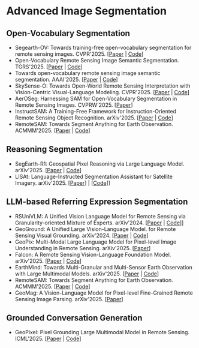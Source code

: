 # Advanced Image Segmentation

## Open-Vocabulary Segmentation

- Segearth-OV: Towards training-free open-vocabulary segmentation for remote sensing images. CVPR'2025. [[Paper](https://openaccess.thecvf.com/content/CVPR2025/html/Li_SegEarth-OV_Towards_Training-Free_Open-Vocabulary_Segmentation_for_Remote_Sensing_Images_CVPR_2025_paper.html) | [Code](https://github.com/likyoo/SegEarth-OV)]
- Open-Vocabulary Remote Sensing Image Semantic Segmentation. TGRS'2025. [[Paper](https://arxiv.org/abs/2409.07683) | [Code](https://github.com/caoql98/OVRS)]
- Towards open-vocabulary remote sensing image semantic segmentation. AAAI'2025. [[Paper](https://ojs.aaai.org/index.php/AAAI/article/view/33022) | [Code](https://github.com/yecy749/GSNet)]
- SkySense-O: Towards Open-World Remote Sensing Interpretation with Vision-Centric Visual-Language Modeling. CVPR'2025. [[Paper](https://openaccess.thecvf.com/content/CVPR2025/papers/Zhu_SkySense-O_Towards_Open-World_Remote_Sensing_Interpretation_with_Vision-Centric_Visual-Language_Modeling_CVPR_2025_paper.pdf) | [Code](https://github.com/zqcrafts/SkySense-O)]
- AerOSeg: Harnessing SAM for Open-Vocabulary Segmentation in Remote Sensing Images. CVPRW'2025. [[Paper](https://openaccess.thecvf.com/content/CVPR2025W/EarthVision/html/Dutta_AerOSeg_Harnessing_SAM_for_Open-Vocabulary_Segmentation_in_Remote_Sensing_Images_CVPRW_2025_paper.html)]
- InstructSAM: A Training-Free Framework for Instruction-Oriented Remote Sensing Object Recognition. arXiv'2025. [[Paper](https://arxiv.org/abs/2505.15818) | [Code](https://github.com/VoyagerXvoyagerx/InstructSAM)]
- RemoteSAM: Towards Segment Anything for Earth Observation. ACMMM'2025. [[Paper](https://arxiv.org/abs/2505.18022) | [Code](https://github.com/1e12Leon/RemoteSAM)]

## Reasoning Segmentation

- SegEarth-R1: Geospatial Pixel Reasoning via Large Language Model. arXiv'2025. [[Paper](https://arxiv.org/abs/2504.09644) | [Code](https://github.com/earth-insights/SegEarth-R1)]
- LISAt: Language-Instructed Segmentation Assistant for Satellite Imagery. arXiv'2025. [[Paper](https://arxiv.org/abs/2505.02829)] | [[Code](https://github.com/lisat-bair/LISAt_code)]]

## LLM-based Referring Expression Segmentation

- RSUniVLM: A Unified Vision Language Model for Remote Sensing via Granularity-oriented Mixture of Experts. arXiv'2024. [[Paper](https://arxiv.org/abs/2412.05679) | [Code](https://github.com/xuliu-cyber/RSUniVLM)]]
- GeoGround: A Unified Large Vision-Language Model. for Remote Sensing Visual Grounding. arXiv'2024. [[Paper](http://arxiv.org/abs/2411.11904) | [Code](https://github.com/zytx121/GeoGround)]
- GeoPix: Multi-Modal Large Language Model for Pixel-level Image Understanding in Remote Sensing. arXiv'2025. [[Paper](https://arxiv.org/abs/2501.06828)]
- Falcon: A Remote Sensing Vision-Language Foundation Model. arXiv'2025. [[Paper](https://arxiv.org/abs/2503.11070) | [Code](https://github.com/TianHuiLab/Falcon)]
- EarthMind: Towards Multi-Granular and Multi-Sensor Earth Observation with Large Multimodal Models. arXiv'2025. [[Paper](https://arxiv.org/abs/2506.01667) | [Code](https://github.com/shuyansy/EarthMind)]
- RemoteSAM: Towards Segment Anything for Earth Observation. ACMMM'2025. [[Paper](https://arxiv.org/abs/2505.18022) | [Code](https://github.com/1e12Leon/RemoteSAM)]
- GeoMag: A Vision-Language Model for Pixel-level Fine-Grained Remote Sensing Image Parsing. arXiv'2025. [[Paper](https://arxiv.org/abs/2507.05887)]

## Grounded Conversation Generation

- GeoPixel: Pixel Grounding Large Multimodal Model in Remote Sensing. ICML'2025. [[Paper](https://arxiv.org/abs/2501.13925) | [Code](https://github.com/mbzuai-oryx/GeoPixel)]

